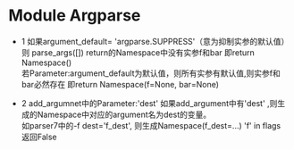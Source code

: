 # Module Argparse

* 1
如果argument_default= 'argparse.SUPPRESS'（意为抑制实参的默认值）  
则 parse_args([])  return的Namespace中没有实参f和bar 即return Namespace()  
若Parameter:argument_default为默认值，则所有实参有默认值,则实参f和bar必然存在
即return Namespace(f=None, bar=None)

* 2
add_argumnet中的Parameter:'dest'
如果add_argument中有'dest' ,则生成的Namespace中对应的argument名为dest的变量。  
如parser7中的-f dest='f_dest', 则生成Namespace(f_dest=...)
'f' in flags 返回False

